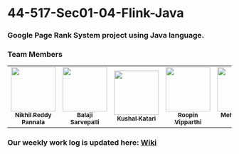 # 44-517-Sec01-04-Flink-Java
### Google Page Rank System project using Java language.
### Team Members
<!-- - [Nikhil Reddy Pannala](https://github.com/Nikhilreddy012)
- [Balaji Sarvepalli](https://github.com/sarvepallibalu04)
- [Kushal Katari](https://github.com/kushalkatari)
- [Roopin Vipparthi](https://github.com/RoopinVipparthi)
- [Mehal Reddy Mula](https://github.com/MehalS542312)
- [Yaswant Lakkaraju](https://github.com/yaswant1) -->
<table>
<td align="center"><a href="https://github.com/Nikhilreddy012"><img src="https://avatars.githubusercontent.com/u/77602266?v=4" width="100px;" alt=""/><br /><sub><b>Nikhil Reddy Pannala</b></sub></a><br /></td>

<td align="center"><a href="https://github.com/sarvepallibalu04"><img src="https://avatars.githubusercontent.com/u/67253469?v=4" width="100px;" alt=""/><br /><sub><b>Balaji Sarvepalli</b></sub></a><br /></td>

<td align="center"><a href="https://github.com/kushalkatari"><img src="https://avatars.githubusercontent.com/u/35985697?v=4" width="100px;" alt=""/><br /><sub><b>Kushal Katari</b></sub></a><br /></td>

<td align="center"><a href="https://github.com/RoopinVipparthi"><img src="https://avatars.githubusercontent.com/u/77812398?v=4" width="100px;" alt=""/><br /><sub><b>Roopin Vipparthi</b></sub></a><br /></td>

<td align="center"><a href="https://github.com/MehalS542312"><img src="https://avatars.githubusercontent.com/u/77812392?v=4" width="100px;" alt=""/><br /><sub><b>Mehal Reddy Mula</b></sub></a><br /></td>

<td align="center"><a href="https://github.com/yaswant1"><img src="https://avatars.githubusercontent.com/u/50574413?v=4" width="100px;" alt=""/><br /><sub><b>Yaswant Lakkaraju</b></sub></a><br /></td>

</table>

### Our weekly work log is updated here: [Wiki](https://github.com/Nikhilreddy012/44-517-Sec01-04-Flink-Java/wiki)